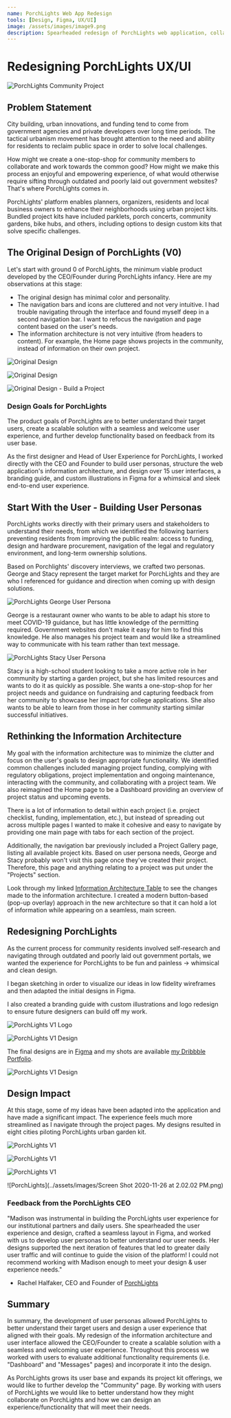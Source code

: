 ```yaml
---
name: PorchLights Web App Redesign
tools: [Design, Figma, UX/UI]
image: /assets/images/image9.png
description: Spearheaded redesign of PorchLights web application, collaborating directly with the Founder and CEO to develop user personas, information architecture, and mapping out of user experience. Created 15 user interfaces through the development of wireframes, branding guide, and custom illustrations in Figma for a whimsical and sleek end-to-end user experience. Designs resulted in eight cities piloting PorchLights.
---
```

# Redesigning PorchLights UX/UI

![PorchLights Community Project](https://miro.medium.com/max/1400/1*U0JGZ0TrjhATOj4PTP8A5A.png)

## Problem Statement

City building, urban innovations, and funding tend to come from government agencies and private developers over long time periods. The tactical urbanism movement has brought attention to the need and ability for residents to reclaim public space in order to solve local challenges.

How might we create a one-stop-shop for community members to collaborate and work towards the common good? How might we make this process an enjoyful and empowering experience, of what would otherwise require sifting through outdated and poorly laid out government websites? That's where PorchLights comes in.

PorchLights' platform enables planners, organizers, residents and local business owners to enhance their neighborhoods using urban project kits. Bundled project kits have included parklets, porch concerts, community gardens, bike hubs, and others, including options to design custom kits that solve specific challenges.

## The Original Design of PorchLights (V0)

Let's start with ground 0 of PorchLights, the minimum viable product developed by the CEO/Founder during PorchLights infancy. Here are my observations at this stage:

- The original design has minimal color and personality.
- The navigation bars and icons are cluttered and not very intuitive. I had trouble navigating through the interface and found myself deep in a second navigation bar. I want to refocus the navigation and page content based on the user's needs.
- The information architecture is not very intuitive (from headers to content). For example, the Home page shows projects in the community, instead of information on their own project. 

![Original Design](../assets/images/Screen_Shot_2020-11-25_at_8.55.51_PM.png)

![Original Design](../assets/images/Screen_Shot_2020-11-25_at_8.55.24_PM.png)

![Original Design - Build a Project](../assets/images/Screen_Shot_2020-11-25_at_8.54.48_PM.png)

### Design Goals for PorchLights

The product goals of PorchLights are to better understand their target users, create a scalable solution with a seamless and welcome user experience, and further develop functionality based on feedback from its user base.

As the first designer and Head of User Experience for PorchLights, I worked directly with the CEO and Founder to build user personas, structure the web application's information architecture, and design over 15 user interfaces, a branding guide, and custom illustrations in Figma for a whimsical and sleek end-to-end user experience.

## Start With the User - Building User Personas

PorchLights works directly with their primary users and stakeholders to understand their needs, from which we identified the following barriers preventing residents from improving the public realm: access to funding, design and hardware procurement, navigation of the legal and regulatory environment, and long-term ownership solutions.

Based on Porchlights' discovery interviews, we crafted two personas. George and Stacy represent the target market for PorchLights and they are who I referenced for guidance and direction when coming up with design solutions.

![PorchLights George User Persona](https://cdn.dribbble.com/users/4750159/screenshots/14395304/media/07aad17552893f12acfbdbd2880d70df.png)

George is a restaurant owner who wants to be able to adapt his store to meet COVID-19 guidance, but has little knowledge of the permitting required. Government websites don't make it easy for him to find this knowledge. He also manages his project team and would like a streamlined way to communicate with his team rather than text message.

![PorchLights Stacy User Persona](../assets/images/Screen_Shot_2020-11-25_at_9.28.42_PM.png)

Stacy is a high-school student looking to take a more active role in her community by starting a garden project, but she has limited resources and wants to do it as quickly as possible. She wants a one-stop-shop for her project needs and guidance on fundraising and capturing feedback from her community to showcase her impact for college applications. She also wants to be able to learn from those in her community starting similar successful initiatives.

## Rethinking the Information Architecture

My goal with the information architecture was to minimize the clutter and focus on the user's goals to design appropriate functionality. We identified common challenges included managing project funding, complying with regulatory obligations, project implementation and ongoing maintenance, interacting with the community, and collaborating with a project team. We also reimagined the Home page to be a Dashboard providing an overview of project status and upcoming events.

There is a lot of information to detail within each project (i.e. project checklist, funding, implementation, etc.), but instead of spreading out across multiple pages I wanted to make it cohesive and easy to navigate by providing one main page with tabs for each section of the project.

Additionally, the navigation bar previously included a Project Gallery page, listing all available project kits. Based on user persona needs, George and Stacy probably won't visit this page once they've created their project. Therefore, this page and anything relating to a project was put under the "Projects" section.

Look through my linked [Information Architecture Table](https://www.notion.so/4e7712e9f17743b29b01a8e30e3c7d9f?v=d709c87d82c64e2fad5a167d544b0b4f) to see the changes made to the information architecture. I created a modern button-based (pop-up overlay) approach in the new architecture so that it can hold a lot of information while appearing on a seamless, main screen.

## Redesigning PorchLights

As the current process for community residents involved self-research and navigating through outdated and poorly laid out government portals, we wanted the experience for PorchLights to be fun and painless → whimsical and clean design.

I began sketching in order to visualize our ideas in low fidelity wireframes and then adapted the initial designs in Figma.

I also created a branding guide with custom illustrations and logo redesign to ensure future designers can build off my work.

![PorchLights V1 Logo](https://d1muf25xaso8hp.cloudfront.net/https%3A%2F%2Fs3.amazonaws.com%2Fappforest_uf%2Ff1600867322999x519942349333436300%2FPorchLights%2520Logo%25201?w=96&h=81&auto=compress&fit=crop&dpr=2)

![PorchLights V1 Design](https://cdn.dribbble.com/users/4750159/screenshots/14338912/media/b86aba5950a380c16e0cfa6a8154df71.jpg)

The final designs are in [Figma](https://www.figma.com/file/ef6Jpo1bXkXLy5yFYp9tgm/PorchLights-Redesign?node-id=0%3A1) and my shots are available [my Dribbble Portfolio](https://dribbble.com/bymadisonross).

![PorchLights V1 Design](https://cdn.dribbble.com/users/4750159/screenshots/14338890/media/8d3acab14f3f55a3971454bd1852c523.jpg)

## Design Impact

At this stage, some of my ideas have been adapted into the application and have made a significant impact. The experience feels much more streamlined as I navigate through the project pages. My designs resulted in eight cities piloting PorchLights urban garden kit.

![PorchLights V1](../assets/images/Screen_Shot_2020-11-25_at_10.18.09_PM.png)

![PorchLights V1](../assets/images/Screen_Shot_2020-11-25_at_10.18.24_PM.png)

![PorchLights V1](../assets/images/Screen_Shot_2020-11-25_at_10.19.05_PM.png)

![PorchLights](../assets/images/Screen Shot 2020-11-26 at 2.02.02 PM.png)

### Feedback from the PorchLights CEO

"Madison was instrumental in building the PorchLights user experience for our institutional partners and daily users. She spearheaded the user experience and design, crafted a seamless layout in Figma, and worked with us to develop user personas to better understand our user needs. Her designs supported the next iteration of features that led to greater daily user traffic and will continue to guide the vision of the platform! I could not recommend working with Madison enough to meet your design & user experience needs." 

- Rachel Halfaker, CEO and Founder of [PorchLights](https://app.porchlights.org/)

## Summary

In summary, the development of user personas allowed PorchLights to better understand their target users and design a user experience that aligned with their goals. My redesign of the information architecture and user interface allowed the CEO/Founder to create a scalable solution with a seamless and welcoming user experience. Throughout this process we worked with users to evaluate additional functionality requirements (i.e. "Dashboard" and "Messages" pages) and incorporate it into the design.

As PorchLights grows its user base and expands its project kit offerings, we would like to further develop the "Community" page. By working with users of PorchLights we would like to better understand how they might collaborate on PorchLights and how we can design an experience/functionality that will meet their needs.